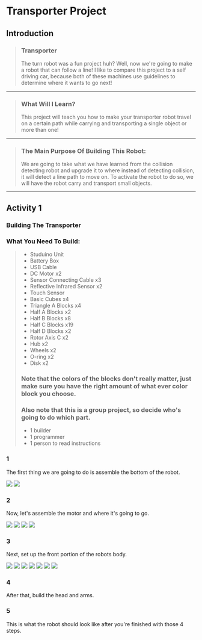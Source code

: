 # Transporter Project
## Introduction
> ### Transporter
> The turn robot was a fun project huh? Well, now we're going to make a robot that can follow a line! I like to compare this project to a self driving car, because both of these machines use guidelines to determine where it wants to go next!

---

> ### What Will I Learn?
> This project will teach you how to make your transporter robot travel on a certain path while carrying and transporting a single object or more than one!

--- 

> ### The Main Purpose Of Building This Robot:
> We are going to take what we have learned from the collision detecting robot and upgrade it to where instead of detecting collision, it will detect a line path to move on. To activate the robot to do so, we will have the robot carry and transport small objects.

--- 

## Activity 1
### Building The Transporter
### What You Need To Build:
> * Studuino Unit
> * Battery Box
> * USB Cable
> * DC Motor x2
> * Sensor Connecting Cable x3
> * Reflective Infrared Sensor x2
> * Touch Sensor
> * Basic Cubes x4
> * Triangle A Blocks x4
> * Half A Blocks x2
> * Half B Blocks x8
> * Half C Blocks x19
> * Half D Blocks x2
> * Rotor Axis C x2
> * Hub x2
> * Wheels x2
> * O-ring x2
> * Disk x2
> ### Note that the colors of the blocks don't really matter, just make sure you have the right amount of what ever color block you choose.
> ### Also note that this is a group project, so decide who's going to do which part.
> * 1 builder
> * 1 programmer
> * 1 person to read instructions

### 1 
The first thing we are going to do is assemble the bottom of the robot.

![](./1.PNG)
![](./2.PNG)

### 2 
Now, let's assemble the motor and where it's going to go.

![](./3.PNG)
![](./4.PNG)
![](./5.PNG)
![](./6.PNG)


### 3 
Next, set up the front portion of the robots body.
 
![](./7.JPG)
![](./8.JPG)
![](./9.JPG)
![](./10.JPG)
![](./11.JPG)
![](./12.JPG)
![](./12.JPG)

### 4
After that, build the head and arms.

### 5 
This is what the robot should look like after you're finished with those 4 steps.
